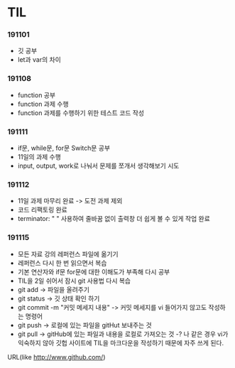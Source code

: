 # TIL

### 191101
* 깃 공부
* let과 var의 차이

### 191108
* function 공부
* function 과제 수행
* function 과제를 수행하기 위한 테스트 코드 작성

### 191111
* if문, while문, for문 Switch문 공부
* 11일의 과제 수행
* input, output, work로 나눠서 문제를 쪼개서 생각해보기 시도

### 191112
* 11일 과제 마무리 완료 -> 도전 과제 제외
* 코드 리팩토링 완료
* terminator: " " 사용하여 줄바꿈 없이 출력창 더 쉽게 볼 수 있게 작업 완료

### 191115
* 모든 자료 강의 레퍼런스 파일에 옮기기
* 레퍼런스 다시 한 번 읽으면서 복습
* 기본 연산자와 if문 for문에 대한 이해도가 부족해 다시 공부
* TIL을 2일 쉬어서 잠시 git 사용법 다시 복습
* git add -> 파일을 올려주기 
* git status -> 깃 상태 확인 하기 
* git commit -m "커밋 메세지 내용" -> 커밋 메세지를 vi 들어가지 않고도 작성하는 명령어
* git push -> 로컬에 있는 파일을 gitHut 보내주는 것
* git pull -> gitHub에 있는 파일과 내용을 로컬로 가져오는 것 -? 나 같은 경우 vi가 익숙하지 않아 깃헙 사이트에 TIL을 마크다운을 작성하기 때문에 자주 쓰게 된다.

URL(like http://www.github.com/)
